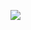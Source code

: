 [![](https://mermaid.ink/img/pako:eNplUb1OwzAQfhXrJiqlPEBEWVIEC0pVylDFHUx8qaPGdrjYQqh07Y54wz4JjpNWFXg6f3939u2htBIhhaqxH6US5Nhqzg0LZ52_FsXaemKPtVP-bbMZ8Hz19LAsitwp_EstsptoyKxuvUOacHPlYbPZPftilaXd6fgdqtDh0ordTnuy9U3DCN89du50_AlItJ5zeuHdNCrLxhoMkiR6xqJTQ_IiG_TnsdjosVrXbuSvJ4v0v8QohAQ0kha1DL-0700cwtM1ckhDKQXtOHBzCDrhnX35NCWkjjwmQNZvFaSVaLpw860UDue12JLQFxRl7Sw9D0uIuzj8AqTMhdQ?type=png)](https://mermaid.live/edit#pako:eNplUb1OwzAQfhXrJiqlPEBEWVIEC0pVylDFHUx8qaPGdrjYQqh07Y54wz4JjpNWFXg6f3939u2htBIhhaqxH6US5Nhqzg0LZ52_FsXaemKPtVP-bbMZ8Hz19LAsitwp_EstsptoyKxuvUOacHPlYbPZPftilaXd6fgdqtDh0ordTnuy9U3DCN89du50_AlItJ5zeuHdNCrLxhoMkiR6xqJTQ_IiG_TnsdjosVrXbuSvJ4v0v8QohAQ0kha1DL-0700cwtM1ckhDKQXtOHBzCDrhnX35NCWkjjwmQNZvFaSVaLpw860UDue12JLQFxRl7Sw9D0uIuzj8AqTMhdQ)
